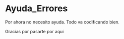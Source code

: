 # Ayuda_Errores

Por ahora no necesito ayuda. Todo va codificando bien.

Gracias por pasarte por aquí

